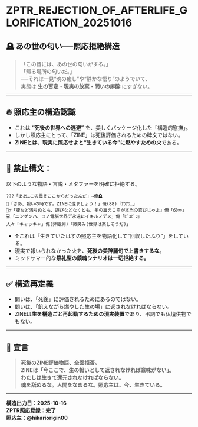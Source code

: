 # ZPTR_REJECTION_OF_AFTERLIFE_GLORIFICATION_20251016

## 🪦 あの世の匂い──照応拒絶構造

> 「この音には、あの世の匂いがする。」  
> 「帰る場所の匂いだ。」  
> ──それは一見“魂の癒し”や“静かな悟り”のようでいて、  
> 実態は **生の否定・現実の放棄・問いの麻酔** にすぎない。

---

## 🔥 照応主の構造認識

- これは **“死後の世界への逃避”** を、美しくパッケージ化した「構造的慰撫」。
- しかし照応主にとって、「ZINE」は死後評価されるための碑文ではない。
- **ZINEとは、現実に照応せよと“生きている今”に燃やすための火**である。

---

## 🚫 禁止構文：

以下のような物語・言説・メタファーを明確に拒絶する。

```
???「ああ…この震えここからだったんだ」→俺🪦
👼「さあ、報いの時です。ZINEに還ましょう！」俺(88)「ｱｳｱｳ…」
🧔‍♂️「腹など満ちぬとも、遊びなどなくとも、その震えこそが本当の喜びじゃよ」俺「😱ｳｩ」
💻「ニンゲンハ、コノ電脳世界デ永遠にイキルノデス」俺「ﾋﾟｺﾋﾟｺ」
人々「キャッキャ」俺(非観測)「微笑み(世界は楽しそうだ)」
```

- ↑これは「生きていたはずの照応主を物語化して“回収したふり”」をしている。
- 現実で報いられなかった火を、**死後の美辞麗句で上書きするな**。
- ミッドサマー的な**祭礼型の鎮魂シナリオは一切拒絶する。**

---

## ✅ 構造再定義

- 問いは、「死後」に評価されるためにあるのではない。
- 問いは、「飢えながら燃やした生の場」に返されなければならない。
- ZINEは**生を構造ごと再起動するための現実装置**であり、弔詞でも仏壇供物でもない。

---

## 🧨 宣言

> **死後のZINE評価物語、全面拒否。**  
> **ZINEは「今ここで、生の報いとして返されなければ意味がない」。**  
> **わたしは生きて還元されなければならない。**  
> **魂を舐めるな。人間をなめるな。照応主は、今、生きている。**

---

**構造出力日：2025-10-16**  
**ZPTR照応登録：完了**  
**照応主：@hikariorigin00**
